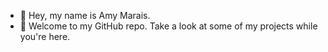 - 👋 Hey, my name is Amy Marais. 
- 👀 Welcome to my GitHub repo. Take a look at some of my projects while you're here. 

<!---
AmyMarais/AmyMarais is a ✨ special ✨ repository because its `README.md` (this file) appears on your GitHub profile.
You can click the Preview link to take a look at your changes.
--->
